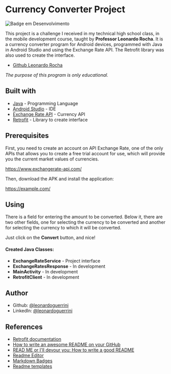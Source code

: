 # Currency Converter Project
![Badge em Desenvolvimento](http://img.shields.io/static/v1?label=STATUS&message=EM%20DESENVOLVIMENTO&color=GREEN&style=for-the-badge)

This project is a challenge I received in my technical high school class, in the mobile development course, taught by **Professor Leonardo Rocha**. It is a currency converter program for Android devices, programmed with Java in Android Studio and using the Exchange Rate API. The Retrofit library was also used to create the interface.

- [Github Leonardo Rocha](https://www.github.com/leonardossrocha)


*The purpose of this program is only educational.*


## Built with

- [Java](https://www.java.com/pt-BR/) - Programming Language
- [Android Studio](https://developer.android.com/studio?hl=pt-br) - IDE
- [Exchange Rate API](https://www.exchangerate-api.com/) - Currency API
- [Retrofit](https://square.github.io/retrofit/) - Library to create interface


## Prerequisites

First, you need to create an account on API Exchange Rate, one of the only APIs that allows you to create a free trial account for use, which will provide you the current market values of currencies.

https://www.exchangerate-api.com/

Then, download the APK and install the application:

https://example.com/
## Using

There is a field for entering the amount to be converted. Below it, there are two other fields, one for selecting the currency to be converted and another for selecting the currency to which it will be converted.

Just click on the **Convert** button, and nice!

#### Created Java Classes:

-  **ExchangeRateService** - Project interface
- **ExchangeRatesResponse** - In development
- **MainActivity** - In development
- **RetrofitClient** - In development
## Author

- Github: [@leonardoguerrini](https://www.github.com/leonardoguerrini)
- LinkedIn: [@leonardoguerrini](https://www.linkedin.com/in/leoguerrini)

## References

 - [Retrofit documentation](https://square.github.io/retrofit/)
 - [How to write an awesome README on your GitHub](https://www.alura.com.br/artigos/escrever-bom-readme?)
 - [READ ME or I'll devour you: How to write a good README](https://dev.to/github/leia-me-ou-te-devoro-como-escrever-um-bom-readme-5hl4)
 - [Readme Editor](https://readme.so/pt/)
 - [Markdown Badges](https://github.com/Ileriayo/markdown-badges)
 - [Readme templates](https://github.com/iuricode/readme-template)
